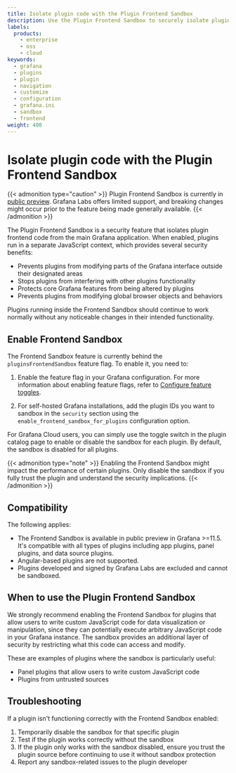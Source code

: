 ```yaml
---
title: Isolate plugin code with the Plugin Frontend Sandbox
description: Use the Plugin Frontend Sandbox to securely isolate plugin frontend code from the main Grafana application.
labels:
  products:
    - enterprise
    - oss
    - cloud
keywords:
  - grafana
  - plugins
  - plugin
  - navigation
  - customize
  - configuration
  - grafana.ini
  - sandbox
  - frontend
weight: 400
---
```


# Isolate plugin code with the Plugin Frontend Sandbox

{{< admonition type="caution" >}}
Plugin Frontend Sandbox is currently in [public preview](https://grafana.com/docs/release-life-cycle/). Grafana Labs offers limited support, and breaking changes might occur prior to the feature being made generally available.
{{< /admonition >}}

The Plugin Frontend Sandbox is a security feature that isolates plugin frontend code from the main Grafana application. When enabled, plugins run in a separate JavaScript context, which provides several security benefits:

- Prevents plugins from modifying parts of the Grafana interface outside their designated areas
- Stops plugins from interfering with other plugins functionality
- Protects core Grafana features from being altered by plugins
- Prevents plugins from modifying global browser objects and behaviors

Plugins running inside the Frontend Sandbox should continue to work normally without any noticeable changes in their intended functionality.

## Enable Frontend Sandbox

The Frontend Sandbox feature is currently behind the `pluginsFrontendSandbox` feature flag. To enable it, you need to:

1. Enable the feature flag in your Grafana configuration. For more information about enabling feature flags, refer to [Configure feature toggles](/docs/grafana/<GRAFANA_VERSION>/setup-grafana/configure-grafana/feature-toggles/).

2. For self-hosted Grafana installations, add the plugin IDs you want to sandbox in the `security` section using the `enable_frontend_sandbox_for_plugins` configuration option.

For Grafana Cloud users, you can simply use the toggle switch in the plugin catalog page to enable or disable the sandbox for each plugin. By default, the sandbox is disabled for all plugins.

{{< admonition type="note" >}}
Enabling the Frontend Sandbox might impact the performance of certain plugins. Only disable the sandbox if you fully trust the plugin and understand the security implications.
{{< /admonition >}}

## Compatibility

The following applies:

- The Frontend Sandbox is available in public preview in Grafana >=11.5. It's compatible with all types of plugins including app plugins, panel plugins, and data source plugins.
- Angular-based plugins are not supported.
- Plugins developed and signed by Grafana Labs are excluded and cannot be sandboxed.

## When to use the Plugin Frontend Sandbox

We strongly recommend enabling the Frontend Sandbox for plugins that allow users to write custom JavaScript code for data visualization or manipulation, since they can potentially execute arbitrary JavaScript code in your Grafana instance. The sandbox provides an additional layer of security by restricting what this code can access and modify.

These are examples of plugins where the sandbox is particularly useful:

- Panel plugins that allow users to write custom JavaScript code
- Plugins from untrusted sources

## Troubleshooting

If a plugin isn't functioning correctly with the Frontend Sandbox enabled:

1. Temporarily disable the sandbox for that specific plugin
1. Test if the plugin works correctly without the sandbox
1. If the plugin only works with the sandbox disabled, ensure you trust the plugin source before continuing to use it without sandbox protection
1. Report any sandbox-related issues to the plugin developer
